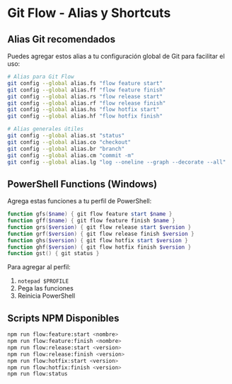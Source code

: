 # Git Flow - Alias y Shortcuts

## Alias Git recomendados

Puedes agregar estos alias a tu configuración global de Git para facilitar el uso:

```bash
# Alias para Git Flow
git config --global alias.fs "flow feature start"
git config --global alias.ff "flow feature finish"
git config --global alias.rs "flow release start"
git config --global alias.rf "flow release finish"
git config --global alias.hs "flow hotfix start"
git config --global alias.hf "flow hotfix finish"

# Alias generales útiles
git config --global alias.st "status"
git config --global alias.co "checkout"
git config --global alias.br "branch"
git config --global alias.cm "commit -m"
git config --global alias.lg "log --oneline --graph --decorate --all"
```

## PowerShell Functions (Windows)

Agrega estas funciones a tu perfil de PowerShell:

```powershell
function gfs($name) { git flow feature start $name }
function gff($name) { git flow feature finish $name }
function grs($version) { git flow release start $version }
function grf($version) { git flow release finish $version }
function ghs($version) { git flow hotfix start $version }
function ghf($version) { git flow hotfix finish $version }
function gst() { git status }
```

Para agregar al perfil:

1. `notepad $PROFILE`
2. Pega las funciones
3. Reinicia PowerShell

## Scripts NPM Disponibles

```bash
npm run flow:feature:start <nombre>
npm run flow:feature:finish <nombre>
npm run flow:release:start <version>
npm run flow:release:finish <version>
npm run flow:hotfix:start <version>
npm run flow:hotfix:finish <version>
npm run flow:status
```
